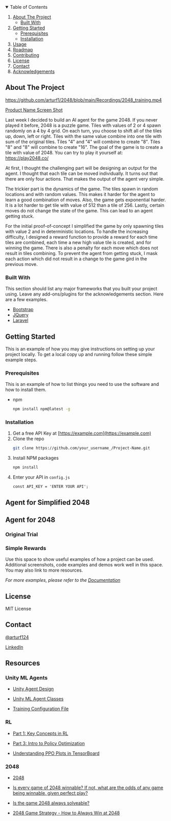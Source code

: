 <!-- TABLE OF CONTENTS -->
<details open="open">
  <summary>Table of Contents</summary>
  <ol>
    <li>
      <a href="#about-the-project">About The Project</a>
      <ul>
        <li><a href="#built-with">Built With</a></li>
      </ul>
    </li>
    <li>
      <a href="#getting-started">Getting Started</a>
      <ul>
        <li><a href="#prerequisites">Prerequisites</a></li>
        <li><a href="#installation">Installation</a></li>
      </ul>
    </li>
    <li><a href="#usage">Usage</a></li>
    <li><a href="#roadmap">Roadmap</a></li>
    <li><a href="#contributing">Contributing</a></li>
    <li><a href="#license">License</a></li>
    <li><a href="#contact">Contact</a></li>
    <li><a href="#acknowledgements">Acknowledgements</a></li>
  </ol>
</details>

## About The Project

https://github.com/arturf1/2048/blob/main/Recordings/2048_training.mp4

[Product Name Screen Shot](Recordings/2048_reward_functions.png)

Last week I decided to build an AI agent for the game 2048. If you never played it before, 2048 is a puzzle game. Tiles with values of 2 or 4 spawn randomly on a 4 by 4 grid. On each turn, you choose to shift all of the tiles up, down, left or right. Tiles with the same value combine into one tile with sum of the original tiles. Tiles "4" and "4" will combine to create "8". Tiles "8" and "8" will combine to create "16". The goal of the game is to create a tile with value of 2048. You can try to play it yourself at: https://play2048.co/

At first, I thought the challenging part will be designing an output for the agent. I thought that each tile can be moved individually. It turns out that there are only four actions. That makes the output of the agent very simple.

The trickier part is the dynamics of the game. The tiles spawn in random locations and with random values. This makes it harder for the agent to learn a good combination of moves. Also, the game gets exponential harder. It is a lot harder to get tile with value of 512 than a tile of 256. Lastly, certain moves do not change the state of the game. This can lead to an agent getting stuck.

For the initial proof-of-concept I simplified the game by only spawning tiles with value 2 and in deterministic locations. To handle the increasing difficulty, I designed a reward function to provide a reward for each time tiles are combined, each time a new high value tile is created, and for winning the game. There is also a penalty for each move which does not result in tiles combining. To prevent the agent from getting stuck, I mask each action which did not result in a change to the game gird in the previous move.

### Built With

This section should list any major frameworks that you built your project using. Leave any add-ons/plugins for the acknowledgements section. Here are a few examples.
* [Bootstrap](https://getbootstrap.com)
* [JQuery](https://jquery.com)
* [Laravel](https://laravel.com)

## Getting Started

This is an example of how you may give instructions on setting up your project locally.
To get a local copy up and running follow these simple example steps.

### Prerequisites

This is an example of how to list things you need to use the software and how to install them.
* npm
  ```sh
  npm install npm@latest -g
  ```

### Installation

1. Get a free API Key at [https://example.com](https://example.com)
2. Clone the repo
   ```sh
   git clone https://github.com/your_username_/Project-Name.git
   ```
3. Install NPM packages
   ```sh
   npm install
   ```
4. Enter your API in `config.js`
   ```JS
   const API_KEY = 'ENTER YOUR API';
   ```

## Agent for Simplified 2048

## Agent for 2048

### Original Trial 

### Simple Rewards 

Use this space to show useful examples of how a project can be used. Additional screenshots, code examples and demos work well in this space. You may also link to more resources.

_For more examples, please refer to the [Documentation](https://example.com)_

## License

MIT License

## Contact

[@arturf124](https://twitter.com/arturf124)

[LinkedIn](https://www.linkedin.com/in/filipowicza/)

## Resources

### Unity ML Agents

* [Unity Agent Design](https://github.com/Unity-Technologies/ml-agents/blob/release_2_verified_docs/docs/Learning-Environment-Design-Agents.md#masking-discrete-actions)

* [Unity ML Agent Classes](https://docs.unity3d.com/Packages/com.unity.ml-agents@1.0/api/Unity.MLAgents.html)

* [Training Configuration File](https://github.com/Unity-Technologies/ml-agents/blob/main/docs/Training-Configuration-File.md#common-trainer-configurations)

### RL

* [Part 1: Key Concepts in RL](https://spinningup.openai.com/en/latest/spinningup/rl_intro.html#reward-and-return)

* [Part 3: Intro to Policy Optimization](https://spinningup.openai.com/en/latest/spinningup/rl_intro3.html#deriving-the-simplest-policy-gradient)

* [Understanding PPO Plots in TensorBoard](https://medium.com/aureliantactics/understanding-ppo-plots-in-tensorboard-cbc3199b9ba2)

### 2048

* [2048](https://play2048.co/)

* [Is every game of 2048 winnable? If not, what are the odds of any game being winnable, given perfect play?](https://www.quora.com/Is-every-game-of-2048-winnable-If-not-what-are-the-odds-of-any-game-being-winnable-given-perfect-play)

* [Is the game 2048 always solveable?](https://math.stackexchange.com/questions/720726/is-the-game-2048-always-solveable)

* [2048 Game Strategy - How to Always Win at 2048](https://www.gameskinny.com/lnagr/2048-game-strategy-how-to-always-win-at-2048)

